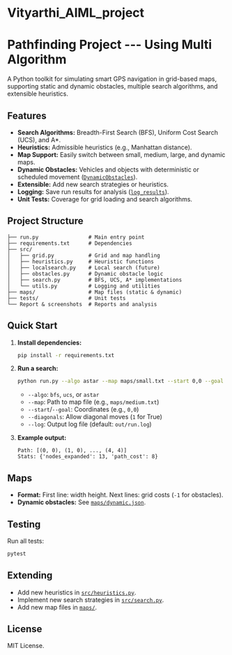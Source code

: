 # Vityarthi_AIML_project
# Pathfinding Project --- Using Multi Algorithm

A Python toolkit for simulating smart GPS navigation in grid-based maps, supporting static and dynamic obstacles, multiple search algorithms, and extensible heuristics.

## Features

- **Search Algorithms:** Breadth-First Search (BFS), Uniform Cost Search (UCS), and A*.
- **Heuristics:** Admissible heuristics (e.g., Manhattan distance).
- **Map Support:** Easily switch between small, medium, large, and dynamic maps.
- **Dynamic Obstacles:** Vehicles and objects with deterministic or scheduled movement ([`DynamicObstacles`](src/obstacles.py)).
- **Extensible:** Add new search strategies or heuristics.
- **Logging:** Save run results for analysis ([`log_results`](src/utils.py)).
- **Unit Tests:** Coverage for grid loading and search algorithms.

## Project Structure

```
├── run.py                # Main entry point
├── requirements.txt      # Dependencies
├── src/
│   ├── grid.py           # Grid and map handling
│   ├── heuristics.py     # Heuristic functions
│   ├── localsearch.py    # Local search (future)
│   ├── obstacles.py      # Dynamic obstacle logic
│   ├── search.py         # BFS, UCS, A* implementations
│   └── utils.py          # Logging and utilities
├── maps/                 # Map files (static & dynamic)
├── tests/                # Unit tests
└── Report & screenshots  # Reports and analysis
```

## Quick Start

1. **Install dependencies:**
   ```bash
   pip install -r requirements.txt
   ```

2. **Run a search:**
   ```bash
   python run.py --algo astar --map maps/small.txt --start 0,0 --goal 4,4
   ```

   - `--algo`: `bfs`, `ucs`, or `astar`
   - `--map`: Path to map file (e.g., `maps/medium.txt`)
   - `--start`/`--goal`: Coordinates (e.g., `0,0`)
   - `--diagonals`: Allow diagonal moves (`1` for True)
   - `--log`: Output log file (default: `out/run.log`)

3. **Example output:**
   ```
   Path: [(0, 0), (1, 0), ..., (4, 4)]
   Stats: {'nodes_expanded': 13, 'path_cost': 8}
   ```

## Maps

- **Format:** First line: width height. Next lines: grid costs (`-1` for obstacles).
- **Dynamic obstacles:** See [`maps/dynamic.json`](maps/dynamic.json).

## Testing

Run all tests:
```bash
pytest
```

## Extending

- Add new heuristics in [`src/heuristics.py`](src/heuristics.py).
- Implement new search strategies in [`src/search.py`](src/search.py).
- Add new map files in [`maps/`](maps/).

## License

MIT License.
